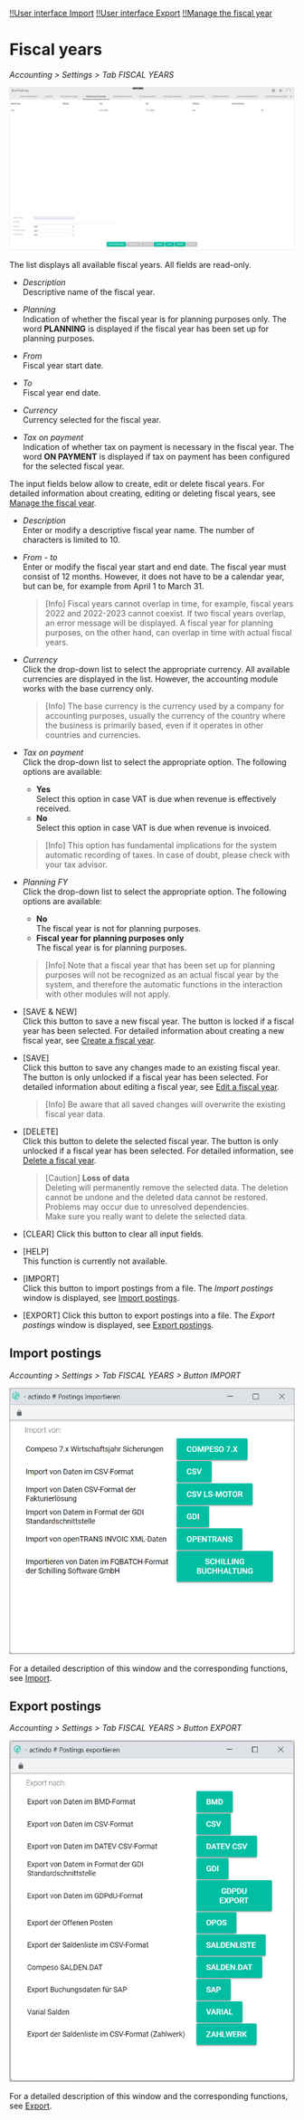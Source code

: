 [!!User interface Import](./03a_Import.md)
[!!User interface Export](./03b_Export.md)
[!!Manage the fiscal year](../Integration/04_ManageFiscalYear.md)

# Fiscal years

*Accounting > Settings > Tab FISCAL YEARS*

![Fiscal years](../../Assets/Screenshots/RetailSuiteAccounting/Settings/FiscalYears/CreateFiscalYear.png "[Fiscal years]")

The list displays all available fiscal years. All fields are read-only.

- *Description*  
    Descriptive name of the fiscal year.

- *Planning*  
    Indication of whether the fiscal year is for planning purposes only. The word **PLANNING** is displayed if the fiscal year has been set up for planning purposes.

[comment]: <> (Im System noch auf Deutsch: PLANUNG)

- *From*  
    Fiscal year start date.

- *To*  
    Fiscal year end date.

- *Currency*  
    Currency selected for the fiscal year.

- *Tax on payment*  
    Indication of whether tax on payment is necessary in the fiscal year. The word **ON PAYMENT** is displayed if tax on payment has been configured for the selected fiscal year.

[comment]: <> (Im System noch auf Deutsch: IST)

The input fields below allow to create, edit or delete fiscal years. For detailed information about creating, editing or deleting fiscal years, see [Manage the fiscal year](../Integration/04_ManageFiscalYear.md).

- *Description*  
    Enter or modify a descriptive fiscal year name. The number of characters is limited to 10.

- *From - to*  
    Enter or modify the fiscal year start and end date. The fiscal year must consist of 12 months. However, it does not have to be a calendar year, but can be, for example from April 1 to March 31.

    > [Info] Fiscal years cannot overlap in time, for   example, fiscal years 2022 and 2022-2023 cannot coexist. If two fiscal years overlap, an error message will be displayed. A fiscal year for planning purposes, on the other hand, can overlap in time with actual fiscal years.

- *Currency*  
    Click the drop-down list to select the appropriate currency. All available currencies are displayed in the list. However, the accounting module works with the base currency only.

    > [Info] The base currency is the currency used by a company for accounting purposes, usually the currency of the country where the business is primarily based, even if it operates in other countries and currencies.

- *Tax on payment*  
    Click the drop-down list to select the appropriate option. The following options are available:
    - **Yes**  
        Select this option in case VAT is due when revenue is effectively received.
    - **No**  
        Select this option in case VAT is due when revenue is invoiced.

    > [Info] This option has fundamental implications for the system automatic recording of taxes. In case of doubt, please check with your tax advisor.

- *Planning FY*  
    Click the drop-down list to select the appropriate option. The following options are available:
    - **No**  
        The fiscal year is not for planning purposes.
    - **Fiscal year for planning purposes only**   
        The fiscal year is for planning purposes.

    > [Info] Note that a fiscal year that has been set up for planning purposes will not be recognized as an actual fiscal year by the system, and therefore the automatic functions in the interaction with other modules will not apply.

- [SAVE & NEW]  
    Click this button to save a new fiscal year. The button is locked if a fiscal year has been selected. For detailed information about creating a new fiscal year, see [Create a fiscal year](../Integration/04_ManageFiscalYear.md#create-a-fiscal-year).

- [SAVE]  
    Click this button to save any changes made to an existing fiscal year. The button is only unlocked if a fiscal year has been selected. For detailed information about editing a fiscal year, see [Edit a fiscal year](../Integration/04_ManageFiscalYear.md#edit-a-fiscal-year).

    > [Info] Be aware that all saved changes will overwrite the existing fiscal year data.

- [DELETE]  
    Click this button to delete the selected fiscal year. The button is only unlocked if a fiscal year has been selected. For detailed information, see [Delete a fiscal year](../Integration/04_ManageFiscalYear.md#delete-a-fiscal-year).

    > [Caution] **Loss of data**   
    Deleting will permanently remove the selected data. The deletion cannot be undone and the deleted data cannot be restored.       
    Problems may occur due to unresolved dependencies.   
    Make sure you really want to delete the selected data.

- [CLEAR]
    Click this button to clear all input fields.

- [HELP]  
    This function is currently not available.

- [IMPORT]  
    Click this button to import postings from a file. The *Import postings* window is displayed, see [Import postings](#import-postings).

- [EXPORT]
    Click this button to export postings into a file. The *Export postings* window is displayed, see [Export postings](#export-postings).



## Import postings

*Accounting > Settings > Tab FISCAL YEARS > Button IMPORT*

![Import postings](../../Assets/Screenshots/RetailSuiteAccounting/Settings/FiscalYears/ImportBookings.png "[Import postings]")

For a detailed description of this window and the corresponding functions, see [Import](./03a_Import.md).



## Export postings

*Accounting > Settings > Tab FISCAL YEARS > Button EXPORT*

![Export postings](../../Assets/Screenshots/RetailSuiteAccounting/Settings/FiscalYears/ExportBookings.png "[Export postings]")

For a detailed description of this window and the corresponding functions, see [Export](./03b_Export.md).
